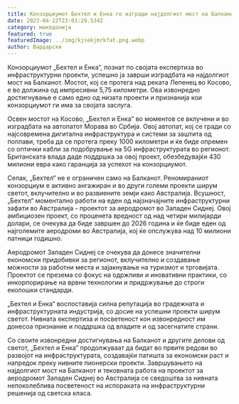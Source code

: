 ```yaml
---
title: Конзорциумот Бехтел и Енка го изгради најдолгиот мост на Балканот
date: 2023-04-22T23:03:29.534Z
category: македонија
featured: true
featuredImage: ../img/kjsekjmrkfat.png.webp
author: Вардарски
---
```


Конзорциумот „Бехтел и Енка“, познат по својата експертиза во инфраструктурни проекти, успешно ја заврши изградбата на најдолгиот мост на Балканот. Мостот, кој се протега над реката Лепенец во Косово, е во должина од импресивни 5,75 километри. Ова извонредно достигнување е само едно од низата проекти и признанија кои конзорциумот ги има за својата заслуга.

Освен мостот на Косово, „Бехтел и Енка“ во моментов се вклучени и во изградбата на автопатот Морава во Србија. Овој автопат, кој се гради со најсовремена дигитална инфраструктура и системи за заштита од поплави, треба да се протега преку 1000 километри и ќе биде опремен со оптички кабли за подобрување на 5G инфраструктурата во регионот. Британската влада даде поддршка за овој проект, обезбедувајќи 430 милиони евра како гаранција за успехот на конзорциумот.

Сепак, „Бехтел“ не е ограничен само на Балканот. Реномираниот конзорциум е активно ангажиран и во други големи проекти ширум светот, вклучително и во развиените земји како Австралија. Всушност, „Бехтел“ моментално работи на еден од најзначајните инфраструктурни зафати во Австралија - проектот за аеродромот во Западен Сиднеј. Овој амбициозен проект, со проценета вредност од над четири милијарди долари, се очекува да биде завршен до 2026 година и ќе биде еден од најголемите аеродроми во Австралија, кој ќе опслужува над 10 милиони патници годишно.

Аеродромот Западен Сиднеј се очекува да донесе значителни економски придобивки за регионот, вклучително и создавање можности за работни места и зајакнување на туризмот и трговијата. Проектот се презема со фокус на одржливи и иновативни практики, со инкорпорирање на врвни технологии и придржување до строги еколошки стандарди.

„Бехтел и Енка“ воспоставија силна репутација во градежната и инфраструктурната индустрија, со досие на успешни проекти ширум светот. Нивната експертиза и посветеност кон извонредност им донесоа признание и поддршка од владите и од засегнатите страни.

Со своите извонредни достигнувања на Балканот и другите делови од светот, „Бехтел и Енка“ продолжуваат да бидат во првите редови во развојот на инфраструктурата, создавајќи патишта за економски раст и напредок преку нивните пионерски проекти. Завршувањето на најдолгиот мост на Балканот и тековната работа на проектот за аеродромот Западен Сиднеј во Австралија се сведоштва за нивната непоколеблива посветеност на испораката на инфраструктурни решенија од светска класа.

